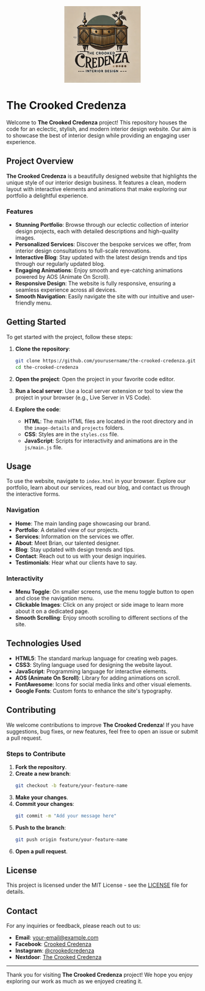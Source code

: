 <p align="center">
  <img src="images/logo2.jpg" alt="The Crooked Credenza Logo" width="200" height="200">
</p>

# The Crooked Credenza

Welcome to **The Crooked Credenza** project! This repository houses the code for an eclectic, stylish, and modern interior design website. Our aim is to showcase the best of interior design while providing an engaging user experience.

## Project Overview

**The Crooked Credenza** is a beautifully designed website that highlights the unique style of our interior design business. It features a clean, modern layout with interactive elements and animations that make exploring our portfolio a delightful experience.

### Features

- **Stunning Portfolio**: Browse through our eclectic collection of interior design projects, each with detailed descriptions and high-quality images.
- **Personalized Services**: Discover the bespoke services we offer, from interior design consultations to full-scale renovations.
- **Interactive Blog**: Stay updated with the latest design trends and tips through our regularly updated blog.
- **Engaging Animations**: Enjoy smooth and eye-catching animations powered by AOS (Animate On Scroll).
- **Responsive Design**: The website is fully responsive, ensuring a seamless experience across all devices.
- **Smooth Navigation**: Easily navigate the site with our intuitive and user-friendly menu.

## Getting Started

To get started with the project, follow these steps:

1. **Clone the repository**:
    ```bash
    git clone https://github.com/yourusername/the-crooked-credenza.git
    cd the-crooked-credenza
    ```

2. **Open the project**:
    Open the project in your favorite code editor.

3. **Run a local server**:
    Use a local server extension or tool to view the project in your browser (e.g., Live Server in VS Code).

4. **Explore the code**:
    - **HTML**: The main HTML files are located in the root directory and in the `image-details` and `projects` folders.
    - **CSS**: Styles are in the `styles.css` file.
    - **JavaScript**: Scripts for interactivity and animations are in the `js/main.js` file.

## Usage

To use the website, navigate to `index.html` in your browser. Explore our portfolio, learn about our services, read our blog, and contact us through the interactive forms.

### Navigation

- **Home**: The main landing page showcasing our brand.
- **Portfolio**: A detailed view of our projects.
- **Services**: Information on the services we offer.
- **About**: Meet Brian, our talented designer.
- **Blog**: Stay updated with design trends and tips.
- **Contact**: Reach out to us with your design inquiries.
- **Testimonials**: Hear what our clients have to say.

### Interactivity

- **Menu Toggle**: On smaller screens, use the menu toggle button to open and close the navigation menu.
- **Clickable Images**: Click on any project or side image to learn more about it on a dedicated page.
- **Smooth Scrolling**: Enjoy smooth scrolling to different sections of the site.

## Technologies Used

- **HTML5**: The standard markup language for creating web pages.
- **CSS3**: Styling language used for designing the website layout.
- **JavaScript**: Programming language for interactive elements.
- **AOS (Animate On Scroll)**: Library for adding animations on scroll.
- **FontAwesome**: Icons for social media links and other visual elements.
- **Google Fonts**: Custom fonts to enhance the site's typography.

## Contributing

We welcome contributions to improve **The Crooked Credenza**! If you have suggestions, bug fixes, or new features, feel free to open an issue or submit a pull request.

### Steps to Contribute

1. **Fork the repository**.
2. **Create a new branch**:
    ```bash
    git checkout -b feature/your-feature-name
    ```
3. **Make your changes**.
4. **Commit your changes**:
    ```bash
    git commit -m "Add your message here"
    ```
5. **Push to the branch**:
    ```bash
    git push origin feature/your-feature-name
    ```
6. **Open a pull request**.

## License

This project is licensed under the MIT License - see the [LICENSE](LICENSE) file for details.

## Contact

For any inquiries or feedback, please reach out to us:

- **Email**: your-email@example.com
- **Facebook**: [Crooked Credenza](https://www.facebook.com/people/Crooked-Credenza/61556984696458/)
- **Instagram**: [@crookedcredenza](https://www.instagram.com/crookedcredenza/)
- **Nextdoor**: [The Crooked Credenza](https://www.nextdoor.com)

---

Thank you for visiting **The Crooked Credenza** project! We hope you enjoy exploring our work as much as we enjoyed creating it.